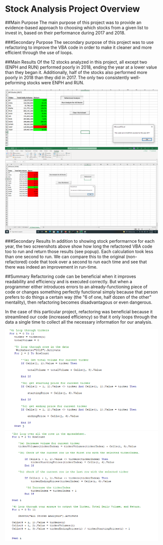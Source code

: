 # Stock Analysis Project Overview

##Main Purpose
The main purpose of this project was to provide an evidence-based approach to choosing which stocks from a given list to invest in, based on their performance during 2017 and 2018.

###Secondary Purpose
The secondary purpose of this project was to use refactoring to improve the VBA code in order to make it cleaner and more efficient through the use of loops.

##Main Results
Of the 12 stocks analyzed in this project, all except two (ENPH and RUN) performed poorly in 2018, ending the year at a lower value than they began it. Additionally, half of the stocks also performed more poorly in 2018 than they did in 2017. The only two consistently well-peforming stocks were ENPH and RUN.

![2017 Stock Performance](Resources/VBA_Challenge_2017.png)
![2018 Stock Performance](Resources/VBA_Challenge_2018.png)

###Secondary Results
In addition to showing stock performarnce for each year, the two screenshots above show how long the refactored VBA code too to run and return those results (see popup). Each calculation took less than one second to run.  We can compare this to the original (non-refactored) code that took over a second to run each time and see that there was indeed an improvement in run-time.

##Summary
Refactoring code can be beneficial when it improves readability and efficiency and is executed correctly. But when a programmer either introduces errors to an already-functioning piece of code or changes something perfectly functional simply because that person prefers to do things a certain way (the "6 of one, half dozen of the other" mentality), then refactoring becomes disadvantagous or even dangerous.

In the case of this particular project, refactoring was beneficial because it streamlined our code (increased efficiency) so that it only loops through the data a single time to collect all the necessary information for our analysis.

![Original Loop Code](Resources/Original_Loop.png)
![Refactored Loop Code](Resources/Refactored_Loop.png)
